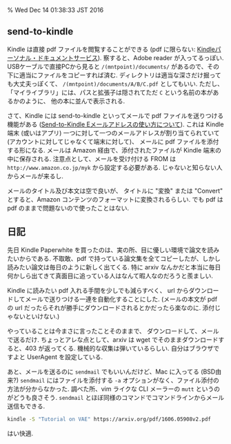 % Wed Dec 14 01:38:33 JST 2016

## send-to-kindle

Kindle は直接 pdf ファイルを閲覧することができる
(pdf に限らない: [Kindleパーソナル・ドキュメントサービス](https://www.amazon.co.jp/gp/help/customer/display.html?nodeId=200767340)).
察すると、Adobe reader が入ってるっぽい.
USBケーブルで直接PCから見ると
`/(mntpoint)/documents/`
があるので、その下に適当にファイルをコピーすれば済む.
ディレクトリは適当な深さだけ掘っても大丈夫っぽくて、
`/(mntpoint)/documents/A/B/C.pdf`
としてもいい.
ただし、「マイライブラリ」には、パスと拡張子は隠されてただ `C` という名前の本があるかのように、
他の本に並んで表示される.

さて、Kindle には send-to-kindle といってメールで pdf ファイルを送りつける機能がある
([Send-to-Kindle Eメールアドレスの使い方について](https://www.amazon.co.jp/gp/help/customer/display.html?nodeId=201974220)).
これは Kindle 端末 (或いはアプリ) 一つに対して一つのメールアドレスが割り当てられていて
(アカウントに対してじゃなくて端末に対して)、
メールに pdf ファイルを添付する形になる.
メールは Amazon 経由で、添付されたファイルが Kindle 端末の中に保存される.
注意点として、メールを受け付ける FROM は `http://www.amazon.co.jp/myk` から設定する必要がある.
じゃないと知らない人からメールが来るし.

メールのタイトル及び本文は空で良いが、
タイトルに "変換" または "Convert" とすると、Amazon コンテンツのフォーマットに変換されるらしい.
でも pdf は pdf のままで問題ないので使ったことはない.

## 日記

先日 Kindle Paperwhite を買ったのは、実の所、目に優しい環境で論文を読みたいからである.
不取敢、pdf で持っている論文集を全てコピーしたが、しかし読みたい論文は毎日のように新しく出てくる.
特に arxiv なんかだと本当に毎日何かしら出てきて真面目に追っている人はなんて暇人なのだろうと羨ましい.

Kindle に読みたい pdf 入れる手間を少しでも減らすべく、 url からダウンロードしてメールで送りつける一連を自動化することにした.
(メールの本文が pdf の url だったらそれが勝手にダウンロードされるとかだったら楽なのに. 添付じゃないといけない.)

<script src="https://gist.github.com/cympfh/f0ade70d4a992ec95d6b369dd2683d26.js"></script>

やっていることは今まさに言ったことそのままで、
ダウンロードして、メールで送るだけ.
ちょっとアレな点として、arxiv は wget でそのままダウンロードすると、403 が返ってくる.
機械的な収集は弾いているらしい.
自分はブラウザですよと UserAgent を設定している.

あと、メールを送るのに `sendmail` でもいいんだけど、Mac に入ってる (BSD由来?) `sendmail` にはファイルを添付する `-a` オプションがなく、ファイル添付の方法が分からなかった.
調べた所、vim ライクな CLI メーラーの `mutt` というのがどうも良さそう.
`sendmail` とほぼ同様のコマンドでコマンドラインからメール送信もできる.

```bash
kindle -S "Tutorial on VAE" https://arxiv.org/pdf/1606.05908v2.pdf
```

はい快適.
